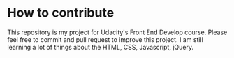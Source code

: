 # How to contribute

This repository is my project for Udacity's Front End Develop course. Please feel free to commit and pull request to improve this project. I am still learning a lot of things about the HTML, CSS, Javascript, jQuery.
